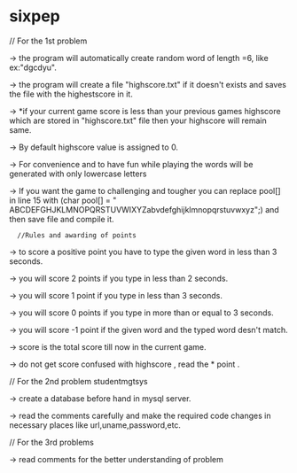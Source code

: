 # sixpep

// For the 1st problem 

-> the program will automatically create random word of length =6, like ex:"dgcdyu".

-> the program will create a file "highscore.txt" if it doesn't exists and saves the file with the highestscore in it.

-> *if your current game  score is less than your previous games highscore which are stored in "highscore.txt" file then your highscore will remain same.

-> By default highscore value is assigned to 0.

-> For convenience and to have fun while playing the words will be generated with only lowercase letters

-> If you want the game to challenging and tougher you can replace pool[] in line 15 with (char pool[] = " ABCDEFGHJKLMNOPQRSTUVWIXYZabvdefghijklmnopqrstuvwxyz";) and then save file and compile it.

      //Rules and awarding of points

-> to score a positive point you have to type the given word in less than 3 seconds.

-> you will score 2 points if you type in less than 2 seconds.

-> you will score 1 point if you type in less than 3 seconds.

-> you will score 0 points if you type in more than or equal to 3 seconds.

-> you will score -1 point if the given word and the typed word desn't match.

-> score is the total score till now in the current game.

-> do not get score confused with highscore , read the * point .








// For the 2nd problem studentmgtsys


-> create a database before hand in mysql server.

-> read the comments carefully and make the required code changes in necessary places like url,uname,password,etc.

// For the 3rd problems

-> read comments for the better understanding of problem
